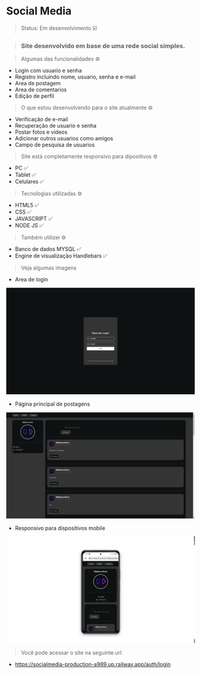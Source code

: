 <h1>Social Media</h1>

> Status: Em desenvolvimento ☑️


> ### Site desenvolvido em base de uma rede social simples.


> Algumas das funcionalidades ⚙️

+ Login com usuario e senha
+ Registro incluindo nome, usuario, senha e e-mail
+ Area de postagem
+ Area de comentarios
+ Edição de perfil


> O que estou desenvolvendo para o site atualmente ⚙️

+ Verificação de e-mail
+ Recuperação de usuario e senha
+ Postar fotos e videos
+ Adicionar outros usuarios como amigos
+ Campo de pesquisa de usuarios

>Site está completamente responsivo para dipositivos ⚙️
+ PC ✅
+ Tablet ✅
+ Celulares ✅

> Tecnologias utilizadas ⚙️
+ HTML5 ✅
+ CSS ✅ 
+ JAVASCRIPT ✅
+ NODE JS ✅

> Também utilizei ⚙️
+ Banco de dados MYSQL ✅
+ Engine de visualização Handlebars ✅


> Veja algumas imagens
+ Area de login
<img src="/SMPhotos/log.png">

+ Página principal de postagens
<img src="/SMPhotos/menuarea.png">

+ Responsivo para dispositivos mobile
<img src="/SMPhotos/cellphone.png">


> Você pode acessar o site na seguinte url
+ https://socialmedia-production-a989.up.railway.app/auth/login
